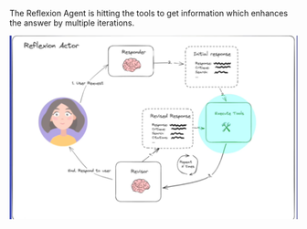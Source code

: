 The Reflexion Agent is hitting the tools to get information which enhances the answer by multiple iterations.

![reflexion](../images/reflexion.png)